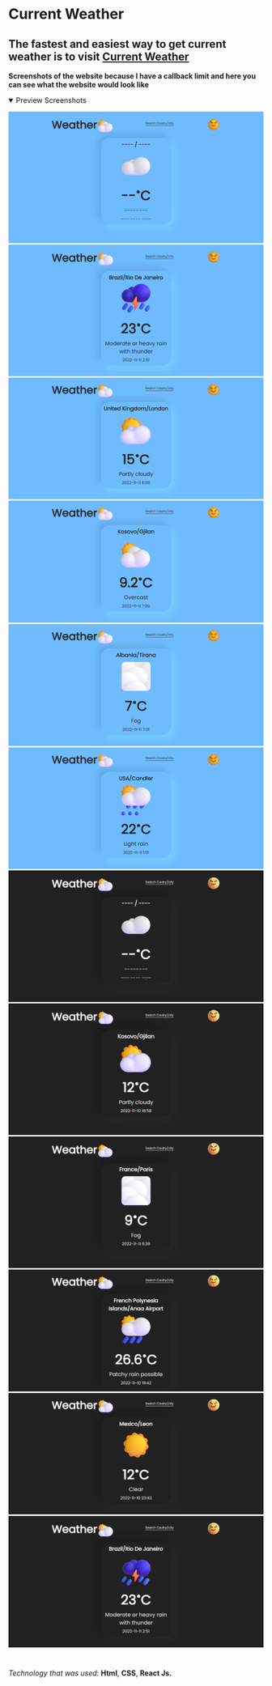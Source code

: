 # Current Weather

## The fastest and easiest way to get current weather is to visit [Current Weather](https://motiaktual.netlify.app/)

**Screenshots of the website because I have a callback limit and here you can see what the website would look like**

<details open>
  <summary>Preview Screenshots</summary>
  <p>

![Weather](./src/Assets/ScreenShot/1.png)
![Weather](./src/Assets/ScreenShot/8.png)
![Weather](./src/Assets/ScreenShot/9.png)
![Weather](./src/Assets/ScreenShot/10.png)
    ![Weather](./src/Assets/ScreenShot/11.png)
    ![Weather](./src/Assets/ScreenShot/12.png)
    ![Weather](./src/Assets/ScreenShot/2.png)
    ![Weather](./src/Assets/ScreenShot/3.png)
    ![Weather](./src/Assets/ScreenShot/4.png)
    ![Weather](./src/Assets/ScreenShot/5.png)
    ![Weather](./src/Assets/ScreenShot/6.png)
    ![Weather](./src/Assets/ScreenShot/7.png)
  </p>
</details>

#

*Technology that was used*: **Html**, **CSS**, **React Js.**
